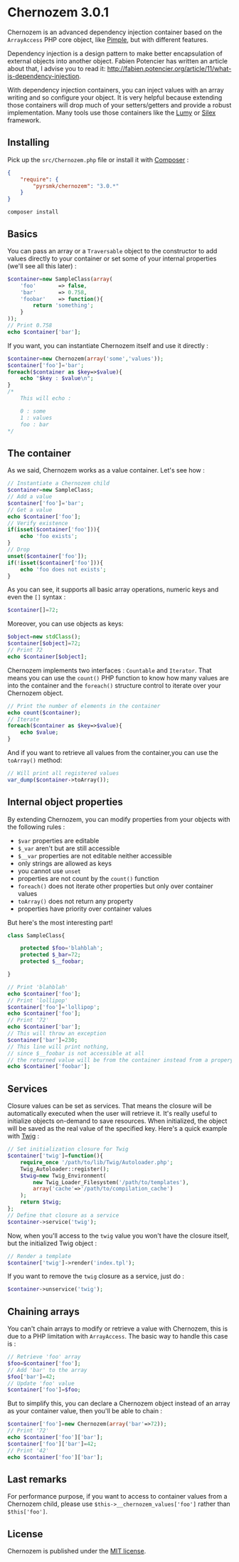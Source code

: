 Chernozem 3.0.1
===============

Chernozem is an advanced dependency injection container based on the `ArrayAccess` PHP core object, like [Pimple](http://pimple.sensiolabs.org/), but with different features.

Dependency injection is a design pattern to make better encapsulation of external objects into another object. Fabien Potencier has written an article about that, I advise you to read it: http://fabien.potencier.org/article/11/what-is-dependency-injection.

With dependency injection containers, you can inject values with an array writing and so configure your object. It is very helpful because extending those containers will drop much of your setters/getters and provide a robust implementation. Many tools use those containers like the [Lumy](https://github.com/pyrsmk/Lumy) or [Silex](http://silex.sensiolabs.org/) framework.

Installing
----------

Pick up the `src/Chernozem.php` file or install it with [Composer](https://getcomposer.org/) :

```json
{
    "require": {
        "pyrsmk/chernozem": "3.0.*"
    }
}
```

```shell
composer install
```

Basics
------

You can pass an array or a `Traversable` object to the constructor to add values directly to your container or set some of your internal properties (we'll see all this later) :

```php
$container=new SampleClass(array(
    'foo'       => false,
    'bar'       => 0.758,
    'foobar'    => function(){
        return 'something';
    }
));
// Print 0.758
echo $container['bar'];
```

If you want, you can instantiate Chernozem itself and use it directly :

```php
$container=new Chernozem(array('some','values'));
$container['foo']='bar';
foreach($container as $key=>$value){
    echo "$key : $value\n";
}
/*
    This will echo :

    0 : some
    1 : values
    foo : bar
*/
```

The container
-------------

As we said, Chernozem works as a value container. Let's see how :

```php
// Instantiate a Chernozem child
$container=new SampleClass;
// Add a value
$container['foo']='bar';
// Get a value
echo $container['foo'];
// Verify existence
if(isset($container['foo'])){
    echo 'foo exists';
}
// Drop
unset($container['foo']);
if(!isset($container['foo'])){
    echo 'foo does not exists';
}
```

As you can see, it supports all basic array operations, numeric keys and even the `[]` syntax :

```php
$container[]=72;
```

Moreover, you can use objects as keys:

```php
$object=new stdClass();
$container[$object]=72;
// Print 72
echo $container[$object];
```

Chernozem implements two interfaces : `Countable` and `Iterator`. That means you can use the `count()` PHP function to know how many values are into the container and the `foreach()` structure control to iterate over your Chernozem object.

```php
// Print the number of elements in the container
echo count($container);
// Iterate
foreach($container as $key=>$value){
    echo $value;
}
```

And if you want to retrieve all values from the container,you can use the `toArray()` method:

```php
// Will print all registered values
var_dump($container->toArray());
```

Internal object properties
--------------------------

By extending Chernozem, you can modify properties from your objects with the following rules :

- `$var` properties are editable
- `$_var` aren't but are still accessible
- `$__var` properties are not editable neither accessible
- only strings are allowed as keys
- you cannot use `unset`
- properties are not count by the `count()` function
- `foreach()` does not iterate other properties but only over container values
- `toArray()` does not return any property
- properties have priority over container values

But here's the most interesting part!

```php
class SampleClass{

    protected $foo='blahblah';
    protected $_bar=72;
    protected $__foobar;

}
```

```php
// Print 'blahblah'
echo $container['foo'];
// Print 'lollipop'
$container['foo']='lollipop';
echo $container['foo'];
// Print '72'
echo $container['bar'];
// This will throw an exception
$container['bar']=230;
// This line will print nothing,
// since $__foobar is not accessible at all
// the returned value will be from the container instead from a propery
echo $container['foobar'];
```

Services
--------

Closure values can be set as services. That means the closure will be automatically executed when the user will retrieve it. It's really useful to initialize objects on-demand to save resources.
When initialized, the object will be saved as the real value of the specified key.  Here's a quick example with [Twig](http://twig.sensiolabs.org) :

```php
// Set initialization closure for Twig
$container['twig']=function(){
    require_once '/path/to/lib/Twig/Autoloader.php';
    Twig_Autoloader::register();
    $twig=new Twig_Environment(
        new Twig_Loader_Filesystem('/path/to/templates'),
        array('cache'=>'/path/to/compilation_cache')
    );
    return $twig;
};
// Define that closure as a service
$container->service('twig');
```

Now, when you'll access to the `twig` value you won't have the closure itself, but the initialized Twig object :

```php
// Render a template
$container['twig']->render('index.tpl');
```

If you want to remove the `twig` closure as a service, just do :

```php
$container->unservice('twig');
```

Chaining arrays
---------------

You can't chain arrays to modify or retrieve a value with Chernozem, this is due to a PHP limitation with `ArrayAccess`. The basic way to handle this case is :

```php
// Retrieve 'foo' array
$foo=$container['foo'];
// Add 'bar' to the array
$foo['bar']=42;
// Update 'foo' value
$container['foo']=$foo;
```

But to simplify this, you can declare a Chernozem object instead of an array as your container value, then you'll be able to chain :

```php
$container['foo']=new Chernozem(array('bar'=>72));
// Print '72'
echo $container['foo']['bar'];
$container['foo']['bar']=42;
// Print '42'
echo $container['foo']['bar'];
```

Last remarks
------------

For performance purpose, if you want to access to container values from a Chernozem child, please use `$this->__chernozem_values['foo']` rather than `$this['foo']`.

License
-------

Chernozem is published under the [MIT license](http://dreamysource.mit-license.org).
